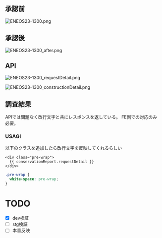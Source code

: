 ## 承認前
![ENEOS23-1300.png](../_resources/ENEOS23-1300.png)
## 承認後
![ENEOS23-1300_after.png](../_resources/ENEOS23-1300_after.png)

## API
![ENEOS23-1300_requestDetail.png](../_resources/ENEOS23-1300_requestDetail.png)

![ENEOS23-1300_constructionDetail.png](../_resources/ENEOS23-1300_constructionDetail.png)


## 調査結果
APIでは問題なく改行文字と共にレスポンスを返している。
FE側での対応のみ必要。

### USAGI
以下のクラスを追加したら改行文字を反映してくれるらしい
```vue
<div class="pre-wrap">
  {{ conservationReport.requestDetail }}
</div>
```
```css
.pre-wrap {
  white-space: pre-wrap;
}
```

# TODO
- [x] dev検証
- [ ] stg検証
- [ ] 本番反映